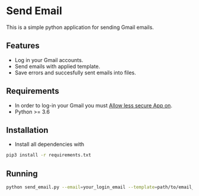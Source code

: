 # Send Email

This is a simple python application for sending Gmail emails.

## Features
- Log in your Gmail accounts.
- Send emails with applied template.
- Save errors and succesfully sent emails into files.

## Requirements
- In order to log-in your Gmail you must [Allow less secure App on](https://myaccount.google.com/intro/security).
- Python >= 3.6

## Installation
- Install all dependencies with 
```sh
pip3 install -r requirements.txt
```
## Running
```sh
python send_email.py --email=your_login_email --template=path/to/email_template.json --customer=path/to/customers.csv --output=path/to/output.json --errors=path/toerrors.csv
```
